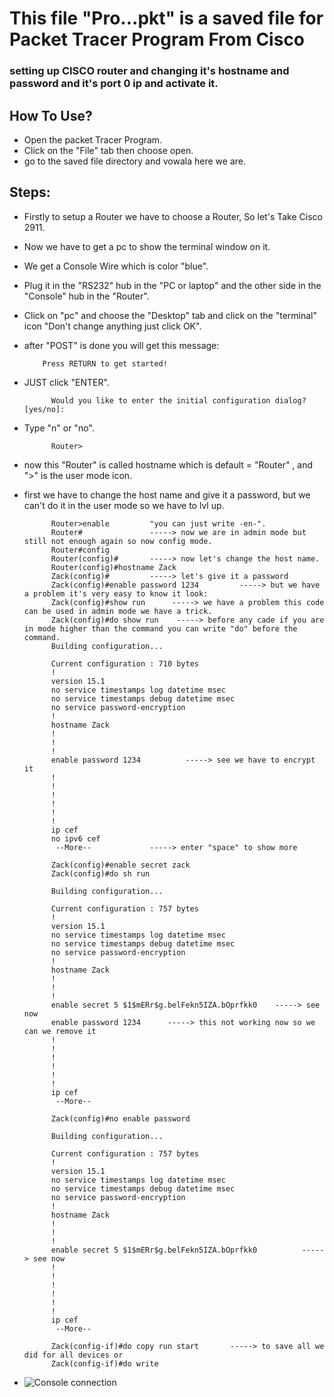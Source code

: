 # This file "Pro...pkt" is a saved file for Packet Tracer Program From Cisco
### setting up CISCO router and changing it's hostname and password and it's port 0 ip and activate it.

## How To Use?
- Open the packet Tracer Program.
- Click on the "File" tab then choose open.
- go to the saved file directory and vowala here we are.

## Steps:
- Firstly to setup a Router we have to choose a Router, So let's Take Cisco 2911.
- Now we have to get a pc to show the terminal window on it.
- We get a Console Wire which is color "blue".
- Plug it in the "RS232" hub in the "PC or laptop" and the other side in the "Console" hub in the "Router".
- Click on "pc" and choose the "Desktop" tab and click on the "terminal" icon "Don't change anything just click OK".
- after "POST" is done you will get this message:
  
          Press RETURN to get started!
- JUST click "ENTER".
 
            Would you like to enter the initial configuration dialog? [yes/no]: 
- Type "n" or "no".
  
            Router>
- now this "Router" is called hostname which is default = "Router"  ,  and ">" is the user mode icon.
- first we have to change the host name and give it a password, but we can't do it in the user mode so we have to lvl up.
            
            Router>enable         "you can just write -en-".
            Router#               -----> now we are in admin mode but still not enough again so now config mode.
            Router#config
            Router(config)#       -----> now let's change the host name.
            Router(config)#hostname Zack
            Zack(config)#         -----> let's give it a password
            Zack(config)#enable password 1234         -----> but we have a problem it's very easy to know it look:
            Zack(config)#show run      -----> we have a problem this code can be used in admin mode we have a trick.
            Zack(config)#do show run    -----> before any cade if you are in mode higher than the command you can write "do" before the command.
            Building configuration...

            Current configuration : 710 bytes
            !
            version 15.1
            no service timestamps log datetime msec
            no service timestamps debug datetime msec
            no service password-encryption
            !
            hostname Zack
            !
            !
            !
            enable password 1234          -----> see we have to encrypt it
            !
            !
            !
            !
            !
            !
            ip cef
            no ipv6 cef
             --More--             -----> enter "space" to show more
          
            Zack(config)#enable secret zack
            Zack(config)#do sh run

            Building configuration...

            Current configuration : 757 bytes
            !
            version 15.1
            no service timestamps log datetime msec
            no service timestamps debug datetime msec
            no service password-encryption
            !
            hostname Zack
            !
            !
            !
            enable secret 5 $1$mERr$g.belFekn5IZA.bOprfkk0    -----> see now
            enable password 1234      -----> this not working now so we can we remove it
            !
            !
            !
            !
            !
            !
            ip cef
             --More--

            Zack(config)#no enable password

            Building configuration...

            Current configuration : 757 bytes
            !
            version 15.1
            no service timestamps log datetime msec
            no service timestamps debug datetime msec
            no service password-encryption
            !
            hostname Zack
            !
            !
            !
            enable secret 5 $1$mERr$g.belFekn5IZA.bOprfkk0          -----> see now
            !
            !
            !
            !
            !
            !
            ip cef
             --More--

            Zack(config-if)#do copy run start       -----> to save all we did for all devices or
            Zack(config-if)#do write
- ![Console connection](https://github.com/Zack-River/Network/assets/111385589/04a51cd6-b3bb-48ba-bd18-8977ce748e93)
